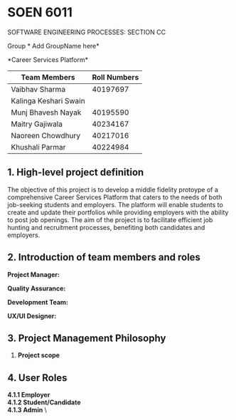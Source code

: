 # SOEN 6011

SOFTWARE ENGINEERING PROCESSES: SECTION CC

Group \* Add GroupName here\*

\*Career Services Platform*

| Team Members | Roll Numbers |
| --- | --- |
| Vaibhav Sharma | 40197697 |
| Kalinga Keshari Swain | |
| Munj Bhavesh Nayak | 40195590 |
| Maitry Gajiwala | 40234167 |
| Naoreen Chowdhury | 40217016 |
| Khushali Parmar | 40224984 |


<h2>1. High-level project definition</h2>
The objective of this project is to develop a middle fidelity protoype of a comprehensive Career Services Platform that caters to the needs of both job-seeking students and employers. The platform will enable students to create and update their portfolios while providing employers with the ability to post job openings. The aim of the project is to facilitate efficient job hunting and recruitment processes, benefiting both candidates and employers.





<h2>2. Introduction of team members and roles</h2>

**Project Manager:**

**Quality Assurance:**

**Development Team:**

**UX/UI Designer:**

<h2>3. Project Management Philosophy</h2>

1. **Project scope**
<h2>4. User Roles</h2>

**4.1.1 Employer** \
**4.1.2 Student/Candidate** \
**4.1.3 Admin** \
